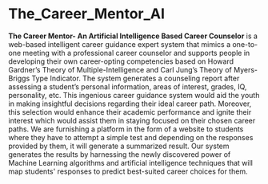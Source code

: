 # The_Career_Mentor_AI
**The Career Mentor- An Artificial Intelligence Based Career Counselor** is a web-based intelligent career guidance expert system that mimics a one-to-one meeting with a professional career counselor and supports people in developing their own career-opting competencies based on Howard Gardner’s Theory of Multiple-Intelligence and Carl Jung’s Theory of Myers-Briggs Type Indicator. The system generates a counseling report after assessing a student’s personal information, areas of interest, grades, IQ, personality, etc. This ingenious career guidance system would aid the youth in making insightful decisions regarding their ideal career path. Moreover, this selection would enhance their academic performance and ignite their interest which would assist them in staying focused on their chosen career paths. We are furnishing a platform in the form of a website to students where they have to attempt a simple test and depending on the responses provided by them, it will generate a summarized result. Our system generates the results by harnessing the newly discovered power of Machine Learning algorithms and artificial intelligence techniques that will map students' responses to predict best-suited career choices for them.
